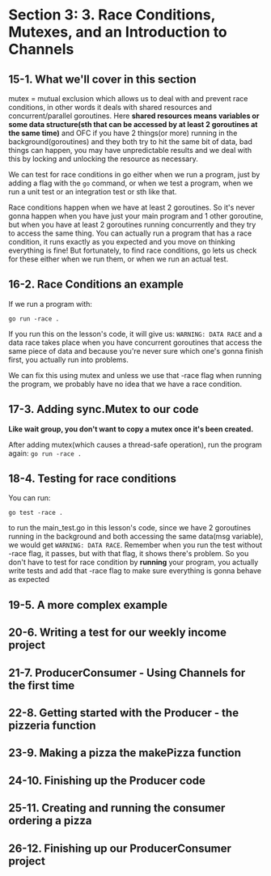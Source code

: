 # Section 3: 3. Race Conditions, Mutexes, and an Introduction to Channels

## 15-1. What we'll cover in this section
mutex = mutual exclusion which allows us to deal with and prevent race conditions, in other words it deals with shared resources and concurrent/parallel
goroutines. Here **shared resources means variables or some data structure(sth that can be accessed by at least 2 goroutines at the same time)** and
OFC if you have 2 things(or more) running in the background(goroutines) and they both try to hit the same bit of data, bad things can happen, you may have
unpredictable results and we deal with this by locking and unlocking the resource as necessary.

We can test for race conditions in go either when we run a program, just by adding a flag with the `go` command, or when we test a program, when we run
a unit test or an integration test or sth like that.

Race conditions happen when we have at least 2 goroutines. So it's never gonna happen when you have just your main program and 1 other goroutine, but when you have
at least 2 goroutines running concurrently and they try to access the same thing. You can actually run a program that has a race condition, it runs
exactly as you expected and you move on thinking everything is fine! But fortunately, to find race conditions, go lets us check for these either
when we run them, or when we run an actual test.

## 16-2. Race Conditions an example
If we run a program with:
```shell
go run -race .
```
If you run this on the lesson's code, it will give us: `WARNING: DATA RACE` and a data race takes place when you have concurrent goroutines that access
the same piece of data and because you're never sure which one's gonna finish first, you actually run into problems.

We can fix this using mutex and unless we use that -race flag when running the program, we probably have no idea that we have a race condition.

## 17-3. Adding sync.Mutex to our code
**Like wait group, you don't want to copy a mutex once it's been created.**

After adding mutex(which causes a thread-safe operation), run the program again: `go run -race .`

## 18-4. Testing for race conditions
You can run:
```shell
go test -race .
```
to run the main_test.go in this lesson's code,  since we have 2 goroutines running in the background and both accessing the same data(msg variable),
we would get `WARNING: DATA RACE`. Remember when you run the test without -race flag, it passes, but with that flag, it shows there's problem.
So you don't have to test for race condition by **running** your program, you actually write tests and add that -race flag to make sure everything is gonna
behave as expected

## 19-5. A more complex example
## 20-6. Writing a test for our weekly income project
## 21-7. ProducerConsumer - Using Channels for the first time
## 22-8. Getting started with the Producer - the pizzeria function
## 23-9. Making a pizza the makePizza function
## 24-10. Finishing up the Producer code
## 25-11. Creating and running the consumer ordering a pizza
## 26-12. Finishing up our ProducerConsumer project